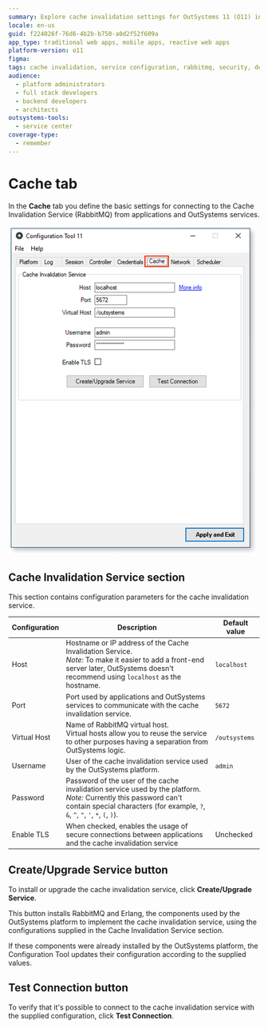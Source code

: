 ```yaml
---
summary: Explore cache invalidation settings for OutSystems 11 (O11) including RabbitMQ configurations and service management options.
locale: en-us
guid: f224026f-76d6-4b2b-b750-a0d2f52f609a
app_type: traditional web apps, mobile apps, reactive web apps
platform-version: o11
figma:
tags: cache invalidation, service configuration, rabbitmq, security, deployment & operations
audience:
  - platform administrators
  - full stack developers
  - backend developers
  - architects
outsystems-tools:
  - service center
coverage-type:
  - remember
---
```


# Cache tab

In the **Cache** tab you define the basic settings for connecting to the Cache Invalidation Service (RabbitMQ) from applications and OutSystems services.

![Screenshot of the Cache tab in the Configuration Tool](images/cache-tab-ct.png "Cache tab")

## Cache Invalidation Service section

This section contains configuration parameters for the cache invalidation service.

Configuration | Description  | Default value
--------------|--------------|---------------
Host | Hostname or IP address of the Cache Invalidation Service.<br/>_Note:_ To make it easier to add a front-end server later, OutSystems doesn't recommend using `localhost` as the hostname. | `localhost`
Port | Port used by applications and OutSystems services to communicate with the cache invalidation service. | `5672`
Virtual Host | Name of RabbitMQ virtual host.<br/>Virtual hosts allow you to reuse the service to other purposes having a separation from OutSystems logic. | `/outsystems`
Username | User of the cache invalidation service used by the OutSystems platform. | `admin`
Password | Password of the user of the cache invalidation service used by the platform.<br/>_Note:_ Currently this password can't contain special characters (for example, `?`, `&`, `^`, `"`, `'`, `*`, `(`, `)`). |
Enable TLS | When checked, enables the usage of secure connections between applications and the cache invalidation service | Unchecked

## Create/Upgrade Service button

To install or upgrade the cache invalidation service, click **Create/Upgrade Service**.

This button installs RabbitMQ and Erlang, the components used by the OutSystems platform to implement the cache invalidation service, using the configurations supplied in the Cache Invalidation Service section.

If these components were already installed by the OutSystems platform, the Configuration Tool updates their configuration according to the supplied values.

## Test Connection button

To verify that it's possible to connect to the cache invalidation service with the supplied configuration, click **Test Connection**.
